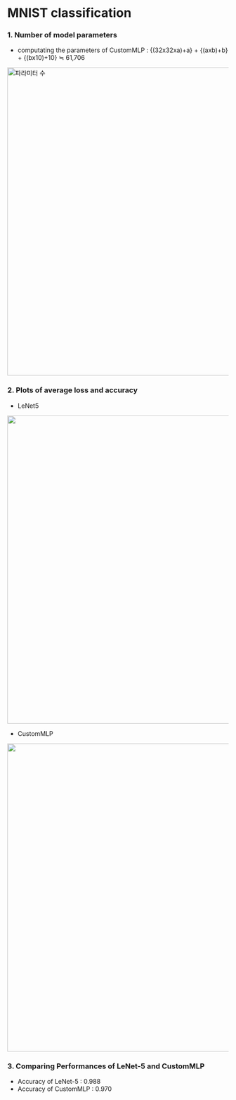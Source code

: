 # MNIST classification
### 1. Number of model parameters 
- computating the parameters of CustomMLP : {(32x32xa)+a} + {(axb)+b} + {(bx10)+10} ≒ 61,706 
<img width="700" alt="파라미터 수" src="https://github.com/jiwwnn/mnist_classification/assets/134251617/6a06f596-8040-470d-b0ed-5dd2d07d974b">

### 2. Plots of average loss and accuracy
- LeNet5
<img src="https://github.com/jiwwnn/mnist_classification/assets/134251617/64fc400a-51b7-483f-bb13-29fbf2f3054f.png"  width="700">

- CustomMLP
<img src="https://github.com/jiwwnn/mnist_classification/assets/134251617/9a3696ff-30e2-408b-944c-410c0abd99b0.png"  width="700">

### 3. Comparing Performances of LeNet-5 and CustomMLP
- Accuracy of LeNet-5 : 0.988
- Accuracy of CustomMLP : 0.970

  
